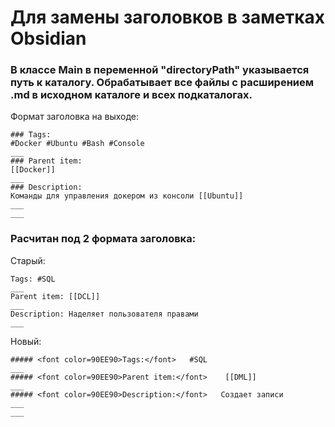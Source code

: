 # Для замены заголовков в заметках Obsidian

### В классе Main в переменной "directoryPath" указывается путь к каталогу. Обрабатывает все файлы с расширением .md в исходном каталоге и всех подкаталогах.

Формат заголовка на выходе:
```text
### Tags:     
#Docker #Ubuntu #Bash #Console
___
### Parent item:    
[[Docker]]
___
### Description: 
Команды для управления докером из консоли [[Ubuntu]]
___
___
```

### Расчитан под 2 формата заголовка:

Старый:
```text
Tags: #SQL
___
Parent item: [[DCL]]
___
Description: Наделяет пользователя правами
___

```


Новый:
```text
##### <font color=90EE90>Tags:</font>   #SQL
___
##### <font color=90EE90>Parent item:</font>    [[DML]]
___
##### <font color=90EE90>Description:</font>   Создает записи
___
___

```

